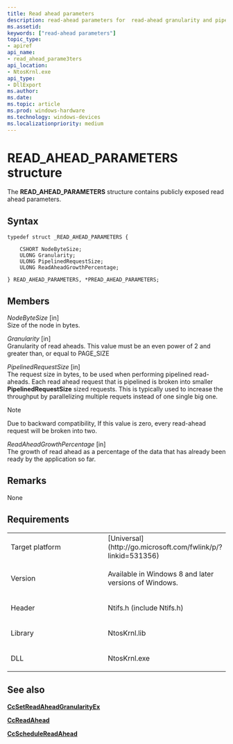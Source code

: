 ```yaml
---
title: Read ahead parameters
description: read-ahead parameters for  read-ahead granularity and pipelined read-ahead.
ms.assetid:
keywords: ["read-ahead parameters"]
topic_type:
- apiref
api_name:
- read_ahead_parame3ters
api_location:
- NtosKrnl.exe
api_type:
- DllExport
ms.author:
ms.date: 
ms.topic: article
ms.prod: windows-hardware
ms.technology: windows-devices
ms.localizationpriority: medium
---
```


# READ_AHEAD_PARAMETERS structure

The **READ_AHEAD_PARAMETERS** structure contains publicly exposed read ahead parameters.

Syntax
------

```ManagedCPlusPlus
typedef struct _READ_AHEAD_PARAMETERS {

    CSHORT NodeByteSize;
    ULONG Granularity;
    ULONG PipelinedRequestSize;
    ULONG ReadAheadGrowthPercentage;

} READ_AHEAD_PARAMETERS, *PREAD_AHEAD_PARAMETERS;
```

Members
----------

*NodeByteSize* \[in\]  
Size of the node in bytes.

*Granularity* \[in\]  
Granularity of read aheads. This value must be an even power of 2 and greater than, or equal to PAGE_SIZE

*PipelinedRequestSize* \[in\]  
The request size in bytes, to be used when performing pipelined read-aheads. Each read ahead request that is pipelined is broken into smaller **PipelinedRequestSize** sized requests. This is typically used to increase the throughput by parallelizing multiple requets instead of one single big one.

> [!NOTE]
> Due to backward compatibility, If this value is zero, every read-ahead request will be broken into two.

*ReadAheadGrowthPercentage* \[in\]  
The growth of read ahead as a percentage of the data that has already been ready by the application so far. 


Remarks
-------

None 

Requirements
------------

<table>
<colgroup>
<col width="50%" />
<col width="50%" />
</colgroup>
<tbody>
<tr class="odd">
<td align="left"><p>Target platform</p></td>
<td align="left">[Universal](http://go.microsoft.com/fwlink/p/?linkid=531356)</td>
</tr>
<tr class="even">
<td align="left"><p>Version</p></td>
<td align="left"><p>Available in Windows 8 and later versions of Windows.</p></td>
</tr>
<tr class="odd">
<td align="left"><p>Header</p></td>
<td align="left">Ntifs.h (include Ntifs.h)</td>
</tr>
<tr class="even">
<td align="left"><p>Library</p></td>
<td align="left">NtosKrnl.lib</td>
</tr>
<tr class="odd">
<td align="left"><p>DLL</p></td>
<td align="left">NtosKrnl.exe</td>
</tr>
</tbody>
</table>

## See also


[**CcSetReadAheadGranularityEx**](CcSetReadAheadGranularityEx.md)

[**CcReadAhead**](https://msdn.microsoft.com/library/windows/hardware/ff539191)

[**CcScheduleReadAhead**](https://msdn.microsoft.com/library/windows/hardware/ff539200)
